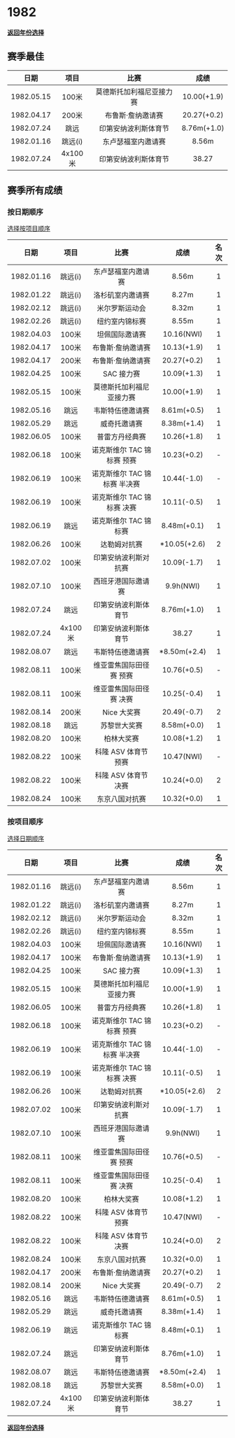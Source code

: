 # 1982

**[返回年份选择](../Results.md)**

## 赛季最佳

|     日期     |   项目   |      比赛      |     成绩      |
| :--------: | :----: | :----------: | :---------: |
| 1982.05.15 |  100米  | 莫德斯托加利福尼亚接力赛 | 10.00(+1.9) |
| 1982.04.17 |  200米  |  布鲁斯·詹纳邀请赛   | 20.27(+0.2) |
| 1982.07.24 |   跳远   |  印第安纳波利斯体育节  | 8.76m(+1.0) |
| 1982.01.16 | 跳远(i)  |  东卢瑟福室内邀请赛   |    8.56m    |
| 1982.07.24 | 4x100米 |  印第安纳波利斯体育节  |    38.27    |

## 赛季所有成绩

### 按日期顺序<a id='1'></a>

[选择按项目顺序](#2)

|     日期     |   项目   |        比赛         |      成绩      | 名次  |
| :--------: | :----: | :---------------: | :----------: | :-: |
| 1982.01.16 | 跳远(i)  |     东卢瑟福室内邀请赛     |    8.56m     |  1  |
| 1982.01.22 | 跳远(i)  |     洛杉矶室内邀请赛      |    8.27m     |  1  |
| 1982.02.12 | 跳远(i)  |      米尔罗斯运动会      |    8.32m     |  1  |
| 1982.02.26 | 跳远(i)  |      纽约室内锦标赛      |    8.55m     |  1  |
| 1982.04.03 |  100米  |      坦佩国际邀请赛      |  10.16(NWI)  |  1  |
| 1982.04.17 |  100米  |     布鲁斯·詹纳邀请赛     | 10.13(+1.9)  |  1  |
| 1982.04.17 |  200米  |     布鲁斯·詹纳邀请赛     | 20.27(+0.2)  |  1  |
| 1982.04.25 |  100米  |      SAC 接力赛      | 10.09(+1.3)  |  1  |
| 1982.05.15 |  100米  |   莫德斯托加利福尼亚接力赛    | 10.00(+1.9)  |  1  |
| 1982.05.16 |   跳远   |     韦斯特伍德邀请赛      | 8.61m(+0.5)  |  1  |
| 1982.05.29 |   跳远   |      威奇托邀请赛       | 8.38m(+1.4)  |  1  |
| 1982.06.05 |  100米  |      普雷方丹经典赛      | 10.26(+1.8)  |  1  |
| 1982.06.18 |  100米  | 诺克斯维尔 TAC 锦标赛 预赛  | 10.23(+0.2)  |  -  |
| 1982.06.19 |  100米  | 诺克斯维尔 TAC 锦标赛 半决赛 | 10.44(-1.0)  |  -  |
| 1982.06.19 |  100米  | 诺克斯维尔 TAC 锦标赛 决赛  | 10.11(-0.5)  |  1  |
| 1982.06.19 |   跳远   |   诺克斯维尔 TAC 锦标赛   | 8.48m(+0.1)  |  1  |
| 1982.06.26 |  100米  |      达勒姆对抗赛       | *10.05(+2.6) |  2  |
| 1982.07.02 |  100米  |    印第安纳波利斯对抗赛     | 10.09(-1.7)  |  1  |
| 1982.07.10 |  100米  |     西班牙港国际邀请赛     |  9.9h(NWI)   |  1  |
| 1982.07.24 |   跳远   |    印第安纳波利斯体育节     | 8.76m(+1.0)  |  1  |
| 1982.07.24 | 4x100米 |    印第安纳波利斯体育节     |    38.27     |  1  |
| 1982.08.07 |   跳远   |     韦斯特伍德邀请赛      | *8.50m(+2.4) |  1  |
| 1982.08.11 |  100米  |   维亚雷焦国际田径赛 预赛    | 10.76(+0.5)  |  -  |
| 1982.08.11 |  100米  |   维亚雷焦国际田径赛 决赛    | 10.25(-0.4)  |  1  |
| 1982.08.14 |  200米  |     Nice 大奖赛      | 20.49(-0.7)  |  2  |
| 1982.08.18 |   跳远   |      苏黎世大奖赛       | 8.58m(+0.0)  |  1  |
| 1982.08.20 |  100米  |       柏林大奖赛       | 10.08(+1.2)  |  1  |
| 1982.08.22 |  100米  |   科隆 ASV 体育节 预赛   |  10.47(NWI)  |  -  |
| 1982.08.22 |  100米  |   科隆 ASV 体育节 决赛   | 10.24(+0.0)  |  2  |
| 1982.08.24 |  100米  |      东京八国对抗赛      | 10.32(+0.0)  |  1  |

### 按项目顺序<a id='2'></a>

[选择日期顺序](#1)

|     日期     |   项目   |        比赛         |      成绩      | 名次  |
| :--------: | :----: | :---------------: | :----------: | :-: |
| 1982.01.16 | 跳远(i)  |     东卢瑟福室内邀请赛     |    8.56m     |  1  |
| 1982.01.22 | 跳远(i)  |     洛杉矶室内邀请赛      |    8.27m     |  1  |
| 1982.02.12 | 跳远(i)  |      米尔罗斯运动会      |    8.32m     |  1  |
| 1982.02.26 | 跳远(i)  |      纽约室内锦标赛      |    8.55m     |  1  |
| 1982.04.03 |  100米  |      坦佩国际邀请赛      |  10.16(NWI)  |  1  |
| 1982.04.17 |  100米  |     布鲁斯·詹纳邀请赛     | 10.13(+1.9)  |  1  |
| 1982.04.25 |  100米  |      SAC 接力赛      | 10.09(+1.3)  |  1  |
| 1982.05.15 |  100米  |   莫德斯托加利福尼亚接力赛    | 10.00(+1.9)  |  1  |
| 1982.06.05 |  100米  |      普雷方丹经典赛      | 10.26(+1.8)  |  1  |
| 1982.06.18 |  100米  | 诺克斯维尔 TAC 锦标赛 预赛  | 10.23(+0.2)  |  -  |
| 1982.06.19 |  100米  | 诺克斯维尔 TAC 锦标赛 半决赛 | 10.44(-1.0)  |  -  |
| 1982.06.19 |  100米  | 诺克斯维尔 TAC 锦标赛 决赛  | 10.11(-0.5)  |  1  |
| 1982.06.26 |  100米  |      达勒姆对抗赛       | *10.05(+2.6) |  2  |
| 1982.07.02 |  100米  |    印第安纳波利斯对抗赛     | 10.09(-1.7)  |  1  |
| 1982.07.10 |  100米  |     西班牙港国际邀请赛     |  9.9h(NWI)   |  1  |
| 1982.08.11 |  100米  |   维亚雷焦国际田径赛 预赛    | 10.76(+0.5)  |  -  |
| 1982.08.11 |  100米  |   维亚雷焦国际田径赛 决赛    | 10.25(-0.4)  |  1  |
| 1982.08.20 |  100米  |       柏林大奖赛       | 10.08(+1.2)  |  1  |
| 1982.08.22 |  100米  |   科隆 ASV 体育节 预赛   |  10.47(NWI)  |  -  |
| 1982.08.22 |  100米  |   科隆 ASV 体育节 决赛   | 10.24(+0.0)  |  2  |
| 1982.08.24 |  100米  |      东京八国对抗赛      | 10.32(+0.0)  |  1  |
| 1982.04.17 |  200米  |     布鲁斯·詹纳邀请赛     | 20.27(+0.2)  |  1  |
| 1982.08.14 |  200米  |     Nice 大奖赛      | 20.49(-0.7)  |  2  |
| 1982.05.16 |   跳远   |     韦斯特伍德邀请赛      | 8.61m(+0.5)  |  1  |
| 1982.05.29 |   跳远   |      威奇托邀请赛       | 8.38m(+1.4)  |  1  |
| 1982.06.19 |   跳远   |   诺克斯维尔 TAC 锦标赛   | 8.48m(+0.1)  |  1  |
| 1982.07.24 |   跳远   |    印第安纳波利斯体育节     | 8.76m(+1.0)  |  1  |
| 1982.08.07 |   跳远   |     韦斯特伍德邀请赛      | *8.50m(+2.4) |  1  |
| 1982.08.18 |   跳远   |      苏黎世大奖赛       | 8.58m(+0.0)  |  1  |
| 1982.07.24 | 4x100米 |    印第安纳波利斯体育节     |    38.27     |  1  |

**[返回年份选择](../Results.md)**